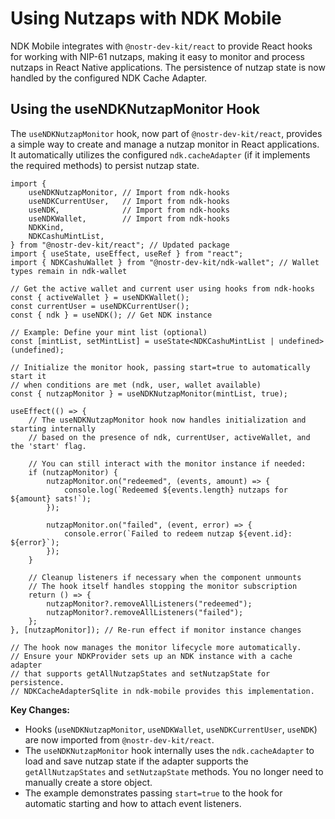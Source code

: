 # Using Nutzaps with NDK Mobile

NDK Mobile integrates with `@nostr-dev-kit/react` to provide React hooks for working with NIP-61 nutzaps, making it easy to monitor and process nutzaps in React Native applications. The persistence of nutzap state is now handled by the configured NDK Cache Adapter.

## Using the useNDKNutzapMonitor Hook

The `useNDKNutzapMonitor` hook, now part of `@nostr-dev-kit/react`, provides a simple way to create and manage a nutzap monitor in React applications. It automatically utilizes the configured `ndk.cacheAdapter` (if it implements the required methods) to persist nutzap state.

```tsx
import {
    useNDKNutzapMonitor, // Import from ndk-hooks
    useNDKCurrentUser,   // Import from ndk-hooks
    useNDK,              // Import from ndk-hooks
    useNDKWallet,        // Import from ndk-hooks
    NDKKind,
    NDKCashuMintList,
} from "@nostr-dev-kit/react"; // Updated package
import { useState, useEffect, useRef } from "react";
import { NDKCashuWallet } from "@nostr-dev-kit/ndk-wallet"; // Wallet types remain in ndk-wallet

// Get the active wallet and current user using hooks from ndk-hooks
const { activeWallet } = useNDKWallet();
const currentUser = useNDKCurrentUser();
const { ndk } = useNDK(); // Get NDK instance

// Example: Define your mint list (optional)
const [mintList, setMintList] = useState<NDKCashuMintList | undefined>(undefined);

// Initialize the monitor hook, passing start=true to automatically start it
// when conditions are met (ndk, user, wallet available)
const { nutzapMonitor } = useNDKNutzapMonitor(mintList, true);

useEffect(() => {
    // The useNDKNutzapMonitor hook now handles initialization and starting internally
    // based on the presence of ndk, currentUser, activeWallet, and the 'start' flag.

    // You can still interact with the monitor instance if needed:
    if (nutzapMonitor) {
        nutzapMonitor.on("redeemed", (events, amount) => {
            console.log(`Redeemed ${events.length} nutzaps for ${amount} sats!`);
        });

        nutzapMonitor.on("failed", (event, error) => {
            console.error(`Failed to redeem nutzap ${event.id}: ${error}`);
        });
    }

    // Cleanup listeners if necessary when the component unmounts
    // The hook itself handles stopping the monitor subscription
    return () => {
        nutzapMonitor?.removeAllListeners("redeemed");
        nutzapMonitor?.removeAllListeners("failed");
    };
}, [nutzapMonitor]); // Re-run effect if monitor instance changes

// The hook now manages the monitor lifecycle more automatically.
// Ensure your NDKProvider sets up an NDK instance with a cache adapter
// that supports getAllNutzapStates and setNutzapState for persistence.
// NDKCacheAdapterSqlite in ndk-mobile provides this implementation.
```

**Key Changes:**

*   Hooks (`useNDKNutzapMonitor`, `useNDKWallet`, `useNDKCurrentUser`, `useNDK`) are now imported from `@nostr-dev-kit/react`.
*   The `useNDKNutzapMonitor` hook internally uses the `ndk.cacheAdapter` to load and save nutzap state if the adapter supports the `getAllNutzapStates` and `setNutzapState` methods. You no longer need to manually create a store object.
*   The example demonstrates passing `start=true` to the hook for automatic starting and how to attach event listeners.
